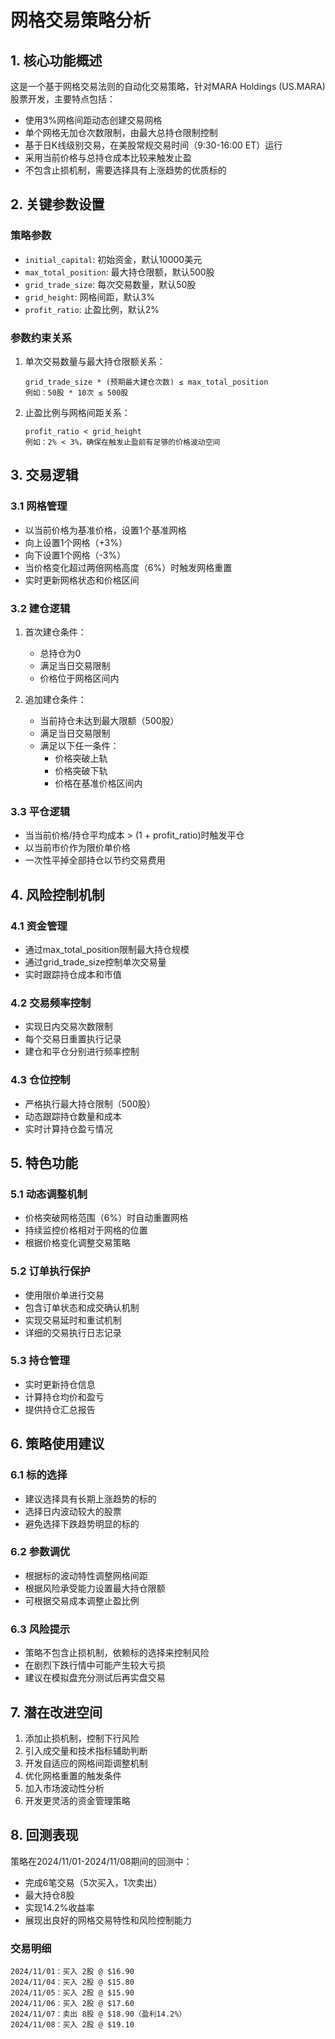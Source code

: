 # 网格交易策略分析

## 1. 核心功能概述

这是一个基于网格交易法则的自动化交易策略，针对MARA Holdings (US.MARA)股票开发，主要特点包括：
- 使用3%网格间距动态创建交易网格
- 单个网格无加仓次数限制，由最大总持仓限制控制
- 基于日K线级别交易，在美股常规交易时间（9:30-16:00 ET）运行
- 采用当前价格与总持仓成本比较来触发止盈
- 不包含止损机制，需要选择具有上涨趋势的优质标的

## 2. 关键参数设置

### 策略参数
- `initial_capital`: 初始资金，默认10000美元
- `max_total_position`: 最大持仓限额，默认500股
- `grid_trade_size`: 每次交易数量，默认50股
- `grid_height`: 网格间距，默认3%
- `profit_ratio`: 止盈比例，默认2%

### 参数约束关系
1. 单次交易数量与最大持仓限额关系：
   ```
   grid_trade_size * (预期最大建仓次数) ≤ max_total_position
   例如：50股 * 10次 ≤ 500股
   ```

2. 止盈比例与网格间距关系：
   ```
   profit_ratio < grid_height
   例如：2% < 3%，确保在触发止盈前有足够的价格波动空间
   ```

## 3. 交易逻辑

### 3.1 网格管理
- 以当前价格为基准价格，设置1个基准网格
- 向上设置1个网格（+3%）
- 向下设置1个网格（-3%）
- 当价格变化超过两倍网格高度（6%）时触发网格重置
- 实时更新网格状态和价格区间

### 3.2 建仓逻辑
1. 首次建仓条件：
   - 总持仓为0
   - 满足当日交易限制
   - 价格位于网格区间内
   
2. 追加建仓条件：
   - 当前持仓未达到最大限额（500股）
   - 满足当日交易限制
   - 满足以下任一条件：
     * 价格突破上轨
     * 价格突破下轨
     * 价格在基准价格区间内

### 3.3 平仓逻辑
- 当当前价格/持仓平均成本 > (1 + profit_ratio)时触发平仓
- 以当前市价作为限价单价格
- 一次性平掉全部持仓以节约交易费用

## 4. 风险控制机制

### 4.1 资金管理
- 通过max_total_position限制最大持仓规模
- 通过grid_trade_size控制单次交易量
- 实时跟踪持仓成本和市值

### 4.2 交易频率控制
- 实现日内交易次数限制
- 每个交易日重置执行记录
- 建仓和平仓分别进行频率控制

### 4.3 仓位控制
- 严格执行最大持仓限制（500股）
- 动态跟踪持仓数量和成本
- 实时计算持仓盈亏情况

## 5. 特色功能

### 5.1 动态调整机制
- 价格突破网格范围（6%）时自动重置网格
- 持续监控价格相对于网格的位置
- 根据价格变化调整交易策略

### 5.2 订单执行保护
- 使用限价单进行交易
- 包含订单状态和成交确认机制
- 实现交易延时和重试机制
- 详细的交易执行日志记录

### 5.3 持仓管理
- 实时更新持仓信息
- 计算持仓均价和盈亏
- 提供持仓汇总报告

## 6. 策略使用建议

### 6.1 标的选择
- 建议选择具有长期上涨趋势的标的
- 选择日内波动较大的股票
- 避免选择下跌趋势明显的标的

### 6.2 参数调优
- 根据标的波动特性调整网格间距
- 根据风险承受能力设置最大持仓限额
- 可根据交易成本调整止盈比例

### 6.3 风险提示
- 策略不包含止损机制，依赖标的选择来控制风险
- 在剧烈下跌行情中可能产生较大亏损
- 建议在模拟盘充分测试后再实盘交易

## 7. 潜在改进空间

1. 添加止损机制，控制下行风险
2. 引入成交量和技术指标辅助判断
3. 开发自适应的网格间距调整机制
4. 优化网格重置的触发条件
5. 加入市场波动性分析
6. 开发更灵活的资金管理策略

## 8. 回测表现

策略在2024/11/01-2024/11/08期间的回测中：
- 完成6笔交易（5次买入，1次卖出）
- 最大持仓8股
- 实现14.2%收益率
- 展现出良好的网格交易特性和风险控制能力

### 交易明细
```
2024/11/01：买入 2股 @ $16.90
2024/11/04：买入 2股 @ $15.80
2024/11/05：买入 2股 @ $15.90
2024/11/06：买入 2股 @ $17.60
2024/11/07：卖出 8股 @ $18.90（盈利14.2%）
2024/11/08：买入 2股 @ $19.10
```